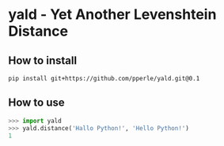 # yald - Yet Another Levenshtein Distance

## How to install

```
pip install git+https://github.com/pperle/yald.git@0.1
```

## How to use

```python
>>> import yald
>>> yald.distance('Hallo Python!', 'Hello Python!')
1
```
